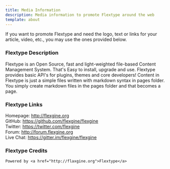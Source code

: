 ```yaml
---
title: Media Information
description: Media information to promote Flextype around the web
template: about
---
```


If you want to promote Flextype and need the logo, text or links for your article, video, etc., you may use the ones provided below.   

### Flextype Description

Flextype is an Open Source, fast and light-weighted file-based Content Management System. That's Easy to install, upgrade and use. Flextype provides basic API's for plugins, themes and core developers! Content in Flextype is just a simple files written with markdown syntax in pages folder. You simply create markdown files in the pages folder and that becomes a page.  

### Flextype Links
Homepage: http://flexgine.org   
GitHub: https://github.com/flexgine/flexgine  
Twitter: https://twitter.com/flexgine  
Forum: http://forum.flexgine.org   
Live Chat: https://gitter.im/flexgine/flexgine  

### Flextype Credits

```
Powered by <a href="http://flaxgine.org">Flextype</a>
```
